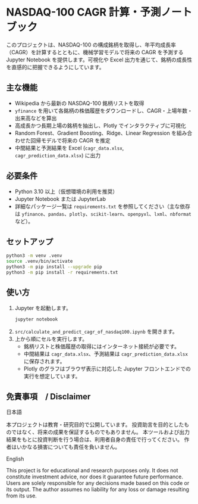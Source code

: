 # NASDAQ-100 CAGR 計算・予測ノートブック

このプロジェクトは、NASDAQ-100 の構成銘柄を取得し、年平均成長率（CAGR）を計算するとともに、機械学習モデルで将来の CAGR を予測する Jupyter Notebook を提供します。可視化や Excel 出力を通じて、銘柄の成長性を直感的に把握できるようにしています。

## 主な機能

- Wikipedia から最新の NASDAQ-100 銘柄リストを取得
- `yfinance` を用いて各銘柄の株価履歴をダウンロードし、CAGR・上場年数・出来高などを算出
- 高成長かつ長期上場の銘柄を抽出し、Plotly でインタラクティブに可視化
- Random Forest、Gradient Boosting、Ridge、Linear Regression を組み合わせた回帰モデルで将来の CAGR を推定
- 中間結果と予測結果を Excel (`cagr_data.xlsx`, `cagr_prediction_data.xlsx`) に出力

## 必要条件

- Python 3.10 以上（仮想環境の利用を推奨）
- Jupyter Notebook または JupyterLab
- 詳細なパッケージ一覧は `requirements.txt` を参照してください（主な依存は `yfinance`、`pandas`、`plotly`、`scikit-learn`、`openpyxl`、`lxml`、`nbformat` など）。

## セットアップ

```bash
python3 -m venv .venv
source .venv/bin/activate
python3 -m pip install --upgrade pip
python3 -m pip install -r requirements.txt
```

## 使い方

1. Jupyter を起動します。
   ```bash
   jupyter notebook
   ```
2. `src/calculate_and_predict_cagr_of_nasdaq100.ipynb` を開きます。
3. 上から順にセルを実行します。
   - 銘柄リストと株価履歴の取得にはインターネット接続が必要です。
   - 中間結果は `cagr_data.xlsx`、予測結果は `cagr_prediction_data.xlsx` に保存されます。
   - Plotly のグラフはブラウザ表示に対応した Jupyter フロントエンドでの実行を想定しています。

## 免責事項　/ Disclaimer
日本語

本プロジェクトは教育・研究目的で公開しています。
投資助言を目的としたものではなく、将来の成果を保証するものでもありません。
本ツールおよび出力結果をもとに投資判断を行う場合は、利用者自身の責任で行ってください。
作者はいかなる損害についても責任を負いません。

English

This project is for educational and research purposes only.
It does not constitute investment advice, nor does it guarantee future performance.
Users are solely responsible for any decisions made based on this code or its output.
The author assumes no liability for any loss or damage resulting from its use.
